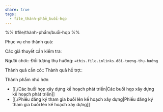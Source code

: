 ```yaml
---
share: true
tags:
  - file_thành-phẩm_buổi-họp
---
```


%%
#file/thành-phẩm/buổi-họp
%%

Phục vụ cho thành quả:

Các giả thuyết cần kiểm tra:

Người chơi:: 
Đối tượng thụ hưởng: `=this.file.inlinks.đối-tượng-thụ-hưởng`

Thành quả cần có::
Thành quả hỗ trợ::

Thành phẩm nhỏ hơn:
- [[./Các buổi họp xây dựng kế hoạch phát triển|Các buổi họp xây dựng kế hoạch phát triển]]
- [[./Phiếu đăng ký tham gia buổi lên kế hoạch xây dựng|Phiếu đăng ký tham gia buổi lên kế hoạch xây dựng]]

